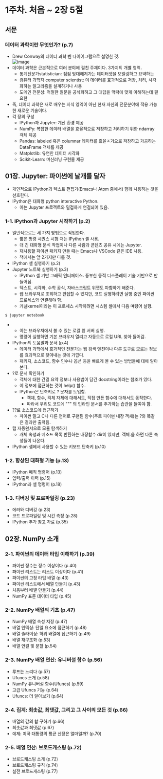 # 1주차. 처음 ~ 2장 5절

## 서문
### 데이터 과학이란 무엇인가? (p.7)
- Drew Conway의 데이터 과학 벤 다이어그램으로 설명한 것.  
![image](https://github.com/user-attachments/assets/f12463ff-d789-4f79-ae55-4b254f7524b2)
- 데이터 과학은 근본적으로 여러 분야에 걸친 주제이다. 3가지의 개별 영역.
  - 통계전문가statistician: 점점 방대해져가는 데이터셋을 모델링하고 요약하는
  - 컴퓨터 과학자 computer scientist: 이 데이터를 효과적으로 저장, 처리, 시각화하는 알고리즘을 설계하거나 사용
  - 도메인 전문성: 적절한 질문을 공식화하고 그 대답을 맥락에 맞게 이해하는데 필요한
- 즉, 데이터 과학은 새로 배우는 지식 영역이 아닌 현재 자신의 전문분야에 적용 가능한 새로운 기술이다.
- 각 장의 구성
    - IPython과 Jupyter: 계산 환경 제공
    - NumPy: 복잡한 데이터 배열을 효율적으로 저장하고 처리하기 위한 ndarray 객체 제공
    - Pandas: labeled 혹은 columnar 데이터를 효율ㅈ거으로 저장하고 가공하는 DataFrame 객체를 제공
    - Matplotlib: 유연한 데이터 시각화
    - Scikit-Learn: 머신러닝 구현물 제공

## 01장. Jupyter: 파이썬에 날개를 달자
- 개인적으로 IPython과 텍스트 편집기(Emacs나 Atom 중에서) 함께 사용하는 것을 선호한다.
- IPython은 대화형 python interactive Python.
    - 이는 Jupyter 프로젝트와 밀접하게 연결되어 있음.
### 1-1. IPython과 Jupyter 시작하기 (p.2)
- 일반적으로는 세 가지 방법으로 작업한다.
    - 짧은 명령 시퀀스 시험 때는 IPython 셸 사용.
    - 더 긴 대화형 분석 작업이나 다른 사람과 콘텐츠 공유 시에는 Jupyter.
    - 재사용할 파이썬 패키지 만들 때는 Emacs나 VSCode 같은 IDE 사용.
    - 책에서는 앞 2가지만 다룰 것.
- IPython 셸 실행하기 (p.2)
- Jupyter 노트북 실행하기 (p.3)
    - IPython 셸 기반 그래픽 인터페이스. 풍부한 동적 디스플레이 기술 기반으로 만들어짐.
    - 텍스트, 시각화, 수학 공식, 자바스크립트 위젯도 파함하게 해준다.
    - 웹 브라우저로 조회하고 편집할 수 있지만, 코드 실행하려면 실행 중인 파이썬 프로세스와 연결해야 함.
    - 커널kernel이라는 이 프로세스 시작하려면 시스템 셸에서 다음 며령어 실행.
```python
$ jupyter notebook
```
-   
    - 이는 브라우저에서 볼 수 있는 로컬 웹 서버 실행.
    - 명령어 실행하면 기본 브라우저 열리고 자동으로 로컬 URL 찾아 들어감.
- IPython의 도움말과 문서 (p.4)
    - 데이터 과학에서 효과적인 전문가는 웹 검색 엔진이나 다른 도구로 모르는 정보를 효과적으로 찾아내는 것에 가깝다.
    - 패키지, 소스코드, 함수 인수나 옵션 등을 빠르게 볼 수 있는 방법들에 대해 알아본다.
- ?로 문서 확인하기
    - 객체에 대한 간결 요약 정보나 사용법이 담긴 docstring이라는 참조가 있다.
    - 이 정보에 접근하는 것이 help() 함수.
    - IPython은 단축키로 ? 문자를 도입함.
        - 객체, 함수, 객체 자체에 대해서도, 직접 만든 함수에 대해서도 동작한다.
        - 따라서 우리도 코드에 """ 의 인라인 문서를 추가하는 습관을 들여야 함.
- ??로 소스코드에 접근하기
    - 파이썬 말고 C나 다른 언어로 구현된 함수(주로 파이썬 내장 객체)는 ?와 똑같은 결과만 출력됨.
- 탭 자동완서으로 모듈 탐색하기
    - 개체 속성과 메소드 목록 반환하는 내장함수 dir이 있지만, 객체.<tab>을 하면 다른 속성들이 나온다.
- IPython 셸에서 사용할 수 있는 키보드 단축키 (p.10)
### 1-2. 향상된 대화형 기능 (p.13)
- IPython 매직 명령어 (p.13)
- 입력/출력 이력 (p.15)
- IPython과 셸 명령어 (p.18)
### 1-3. 디버깅 및 프로파일링 (p.23)
- 에러와 디버깅 (p.23)
- 코드 프로파일링 및 시간 측정 (p.28)
- IPython 추가 참고 자료 (p.35)

## 02장. NumPy 소개
### 2-1. 파이썬의 데이터 타입 이해하기 (p.39)
- 파이썬 정수는 정수 이상이다 (p.40)
- 파이썬 리스트는 리스트 이상이다 (p.41)
- 파이썬의 고정 타입 배열 (p.43)
- 파이썬 리스트에서 배열 만들기 (p.43)
- 처음부터 배열 만들기 (p.44)
- NumPy 표준 데이터 타입 (p.45)
### 2-2. NumPy 배열의 기초 (p.47)
- NumPy 배열 속성 지정 (p.47)
- 배열 인덱싱: 단일 요소에 접근하기 (p.48)
- 배열 슬라이싱: 하위 배열에 접근하기 (p.49)
- 배열 재구조화 (p.53)
- 배열 연결 및 분할 (p.54)
### 2-3. NumPy 배열 연산: 유니버설 함수 (p.56)
- 루프는 느리다 (p.57)
- Ufuncs 소개 (p.58)
- NumPy 유니버설 함수(Ufuncs) (p.59)
- 고급 Ufuncs 기능 (p.64)
- Ufuncs: 더 알아보기 (p.64)
### 2-4. 집계: 최솟값, 최댓값, 그리고 그 사이의 모든 것 (p.66)
- 배열의 값의 합 구하기 (p.66)
- 최솟값과 최댓값 (p.67)
- 예제: 미국 대통령의 평균 신장은 얼마일까? (p.70)
### 2-5. 배열 연산: 브로드캐스팅 (p.72)
- 브로드캐스팅 소개 (p.72)
- 브로드캐스팅 규칙 (p.74)
- 실전 브로드캐스팅 (p.77)
